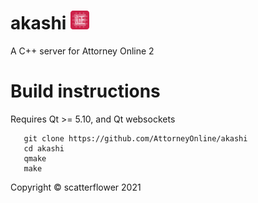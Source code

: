 # akashi <img src="https://github.com/AttorneyOnline/akashi/blob/master/resource/icon/256.png" width=30 height=30>
A C++ server for Attorney Online 2

# Build instructions
Requires Qt >= 5.10, and Qt websockets
```
   git clone https://github.com/AttorneyOnline/akashi
   cd akashi
   qmake
   make
```

Copyright © scatterflower 2021